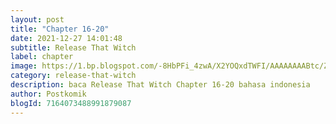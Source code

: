 ```yaml
---
layout: post 
title: "Chapter 16-20"
date: 2021-12-27 14:01:48
subtitle: Release That Witch
label: chapter
image: https://1.bp.blogspot.com/-8HbPFi_4zwA/X2YOQxdTWFI/AAAAAAAABtc/ZjC0JIX7L0U2HaOAmowwAI8VFU6UIeuVwCLcBGAsYHQ/s72-c/rtw-794747-eGILJ7Is.jpg
category: release-that-witch
description: baca Release That Witch Chapter 16-20 bahasa indonesia 
author: Postkomik
blogId: 7164073488991879087
---
```

